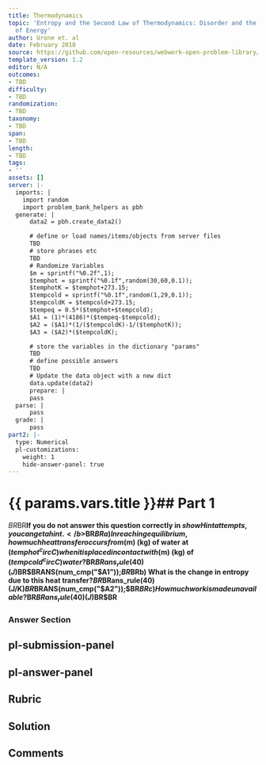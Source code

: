 ```yaml
---
title: Thermodynamics
topic: 'Entropy and the Second Law of Thermodynamics: Disorder and the Unavailability
  of Energy'
author: Urone et. al
date: February 2018
source: https://github.com/open-resources/webwork-open-problem-library/tree/master/Contrib/BrockPhysics/College_Physics_Urone/15.Thermodynamics/Entropy_and_the_Second_Law_of_Thermodynamics_Disorder_and_the_Unavailability_of_Energy/NU_U17-15-06-006.pg
template_version: 1.2
editor: N/A
outcomes:
- TBD
difficulty:
- TBD
randomization:
- TBD
taxonomy:
- TBD
span:
- TBD
length:
- TBD
tags:
- ''
assets: []
server: |-
  imports: |
    import random
    import problem_bank_helpers as pbh
  generate: |
      data2 = pbh.create_data2()

      # define or load names/items/objects from server files
      TBD
      # store phrases etc
      TBD
      # Randomize Variables
      $m = sprintf("%0.2f",1);
      $temphot = sprintf("%0.1f",random(30,60,0.1));
      $temphotK = $temphot+273.15;
      $tempcold = sprintf("%0.1f",random(1,29,0.1));
      $tempcoldK = $tempcold+273.15;
      $tempeq = 0.5*($temphot+$tempcold);
      $A1 = (1)*(4186)*($tempeq-$tempcold);
      $A2 = ($A1)*(1/($tempcoldK)-1/($temphotK));
      $A3 = ($A2)*($tempcoldK);

      # store the variables in the dictionary "params"
      TBD
      # define possible answers
      TBD
      # Update the data object with a new dict
      data.update(data2)
      prepare: |
      pass
  parse: |
      pass
  grade: |
      pass
part2: |-
  type: Numerical
  pl-customizations:
    weight: 1
    hide-answer-panel: true
---
```


# {{ params.vars.title }}## Part 1 
$BR$BR<b>If you do not answer this question correctly in $showHint attempts, you can get a hint.</b>$BR$BRa) In reaching equilibrium, how much heat transfer occurs from ($m) (kg) of water at  ($temphot^circC) when it is placed in contact with ($m) (kg) of ($tempcold^circC) water?$BR$BRans_rule(40) (J)$BR$BRANS(num_cmp("$A1"));$BR$BRb) What is the change in entropy due to this heat transfer?$BR$BRans_rule(40) (J/K)$BR$BRANS(num_cmp("$A2"));$BR$BRc) How much work is made unavailable?$BR$BRans_rule(40) (J)$BR$BR 


### Answer Section 


## pl-submission-panel 


## pl-answer-panel 


## Rubric 


## Solution 


## Comments 


